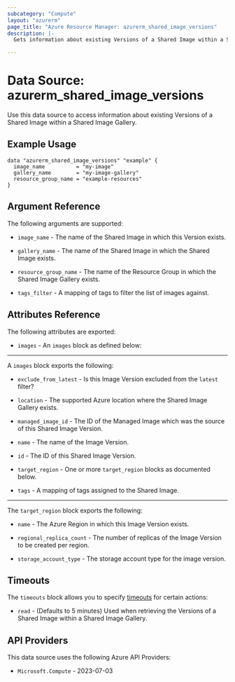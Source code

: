 ```yaml
---
subcategory: "Compute"
layout: "azurerm"
page_title: "Azure Resource Manager: azurerm_shared_image_versions"
description: |-
  Gets information about existing Versions of a Shared Image within a Shared Image Gallery.

---
```


# Data Source: azurerm_shared_image_versions

Use this data source to access information about existing Versions of a Shared Image within a Shared Image Gallery.

## Example Usage

```hcl
data "azurerm_shared_image_versions" "example" {
  image_name          = "my-image"
  gallery_name        = "my-image-gallery"
  resource_group_name = "example-resources"
}
```

## Argument Reference

The following arguments are supported:

* `image_name` - The name of the Shared Image in which this Version exists.

* `gallery_name` - The name of the Shared Image in which the Shared Image exists.

* `resource_group_name` - The name of the Resource Group in which the Shared Image Gallery exists.

* `tags_filter` - A mapping of tags to filter the list of images against.

## Attributes Reference

The following attributes are exported:

* `images` - An `images` block as defined below:

---

A `images` block exports the following:

* `exclude_from_latest` - Is this Image Version excluded from the `latest` filter?

* `location` - The supported Azure location where the Shared Image Gallery exists.

* `managed_image_id` - The ID of the Managed Image which was the source of this Shared Image Version.

* `name` - The name of the Image Version.

* `id` - The ID of this Shared Image Version.

* `target_region` - One or more `target_region` blocks as documented below.

* `tags` - A mapping of tags assigned to the Shared Image.

---

The `target_region` block exports the following:

* `name` - The Azure Region in which this Image Version exists.

* `regional_replica_count` - The number of replicas of the Image Version to be created per region.

* `storage_account_type` - The storage account type for the image version.

## Timeouts

The `timeouts` block allows you to specify [timeouts](https://developer.hashicorp.com/terraform/language/resources/configure#define-operation-timeouts) for certain actions:

* `read` - (Defaults to 5 minutes) Used when retrieving the Versions of a Shared Image within a Shared Image Gallery.

## API Providers
<!-- This section is generated, changes will be overwritten -->
This data source uses the following Azure API Providers:

* `Microsoft.Compute` - 2023-07-03
